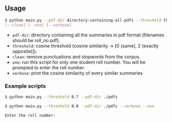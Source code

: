 ## Usage
```bash
$ python main.py --pdf-dir directory-containing-all-pdfs --threshold threshold-value \
[--clean] [--one] [--verbose]
```
- `pdf-dir`: directory containing all the summaries in pdf format (filenames should be roll_no.pdf). 
- `threshold`: cosine threshold (cosine similarity -> [0 (same), 2 (exactly opposite)]).
- `clean`: remove punctuations and stopwords from the corpus.
- `one`: run this script for only one student roll number. You will be prompted to enter the roll number.
- `verbose`: print the cosine similarity of every similar summaries

### Example scripts
```bash
$ python main.py --threshold 0.7 --pdf-dir ./pdfs 
```
```bash
$ python main.py --threshold 0.8 --pdf-dir ./pdfs --verbose --one

Enter the roll number:   
```
